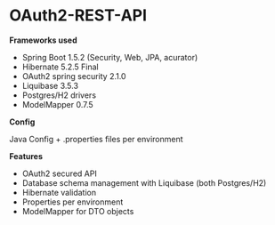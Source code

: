 # OAuth2-REST-API

**Frameworks used**

- Spring Boot 1.5.2 (Security, Web, JPA, acurator)
- Hibernate 5.2.5 Final
- OAuth2 spring security 2.1.0
- Liquibase 3.5.3
- Postgres/H2 drivers
- ModelMapper 0.7.5

**Config** 

Java Config + .properties files per environment

**Features**
- OAuth2 secured API
- Database schema management with Liquibase (both Postgres/H2)
- Hibernate validation
- Properties per environment 
- ModelMapper for DTO objects